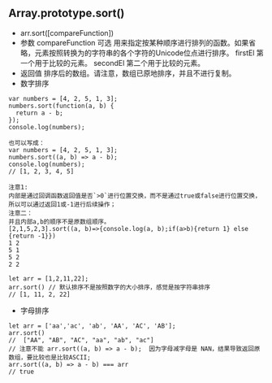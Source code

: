 ## Array.prototype.sort()
- arr.sort([compareFunction])
- 参数
compareFunction 可选
用来指定按某种顺序进行排列的函数。如果省略，元素按照转换为的字符串的各个字符的Unicode位点进行排序。
firstEl
第一个用于比较的元素。
secondEl
第二个用于比较的元素。
- 返回值
排序后的数组。请注意，数组已原地排序，并且不进行复制。
- 数字排序
```
var numbers = [4, 2, 5, 1, 3];
numbers.sort(function(a, b) {
  return a - b;
});
console.log(numbers);

也可以写成：
var numbers = [4, 2, 5, 1, 3]; 
numbers.sort((a, b) => a - b); 
console.log(numbers);
// [1, 2, 3, 4, 5]

注意1: 
内部是通过回调函数返回值是否`>0`进行位置交换，而不是通过true或false进行位置交换，所以可以通过返回1或-1进行后续操作；
注意二：
并且内部a,b的顺序不是原数组顺序。
[2,1,5,2,3].sort((a, b)=>{console.log(a, b);if(a>b){return 1} else {return -1}})
1 2
5 1
5 2
2 2

let arr = [1,2,11,22];
arr.sort() // 默认排序不是按照数字的大小排序，感觉是按字符串排序
// [1, 11, 2, 22]
```
- 字母排序
```
let arr = ['aa','ac', 'ab', 'AA', 'AC', 'AB'];
arr.sort()
//  ["AA", "AB", "AC", "aa", "ab", "ac"]
// 注意不能 arr.sort((a, b) => a - b);  因为字母减字母是 NAN，结果导致返回原数组，要比较也是比较ASCII;
arr.sort((a, b) => a - b) === arr
// true
```
